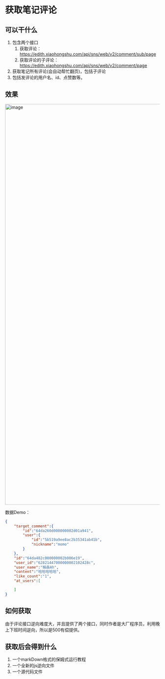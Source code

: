 # 获取笔记评论

## 可以干什么
1. 包含两个接口
   1. 获取评论：https://edith.xiaohongshu.com/api/sns/web/v2/comment/sub/page
   2. 获取评论的子评论：https://edith.xiaohongshu.com/api/sns/web/v2/comment/page
2. 获取笔记所有评论(会自动帮忙翻页)，包括子评论
3. 包括发评论的用户名、id、点赞数等。

## 效果
<img width="1305" alt="image" src="https://github.com/submato/xhscrawl/assets/55040284/a8ff72d9-1b5f-4fff-a3e2-786748472561">

数据Demo：
```json
{
    "target_comment":{
        "id":"64da260d000000002d01a941",
        "user":{
            "id":"5b519a9ee8ac2b35341ab41b",
            "nickname":"momo"
        }
    },
    "id":"64da482c000000002b006e19",
    "user_id":"62821447000000002102428c",
    "user_name":"猴森Ah",
    "content":"哈哈哈哈哈",
    "like_count":"1",
    "at_users":[

    ]
}
```


## 如何获取
由于评论接口逆向难度大，并且提供了两个接口，同时作者是大厂程序员，利用晚上下班时间逆向，所以是500有偿提供。

## 获取后会得到什么
1. 一个markDown格式的保姆式运行教程
2. 一个全新的js逆向文件
3. 一个源代码文件
